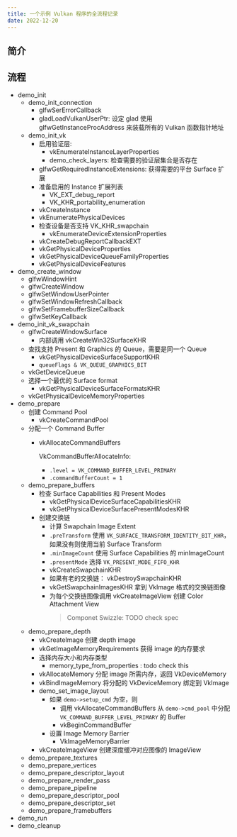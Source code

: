 ```yaml
---
title: 一个示例 Vulkan 程序的全流程记录
date: 2022-12-20
---
```


## 简介


## 流程

- demo_init
  - demo_init_connection
    - glfwSerErrorCallback
    - gladLoadVulkanUserPtr: 设定 glad 使用 glfwGetInstanceProcAddress 来装载所有的 Vulkan 函数指针地址
  - demo_init_vk
    - 启用验证层:
      - vkEnumerateInstanceLayerProperties
      - demo_check_layers: 检查需要的验证层集合是否存在
    - glfwGetRequiredInstanceExtensions: 获得需要的平台 Surface 扩展
    - 准备启用的 Instance 扩展列表
      - VK_EXT_debug_report
      - VK_KHR_portability_enumeration
    - vkCreateInstance
    - vkEnumeratePhysicalDevices
    - 检查设备是否支持 VK_KHR_swapchain
      - vkEnumerateDeviceExtensionProperties
    - vkCreateDebugReportCallbackEXT
    - vkGetPhysicalDeviceProperties
    - vkGetPhysicalDeviceQueueFamilyProperties
    - vkGetPhysicalDeviceFeatures
- demo_create_window
  - glfwWindowHint
  - glfwCreateWindow
  - glfwSetWindowUserPointer
  - glfwSetWindowRefreshCallback
  - glfwSetFramebufferSizeCallback
  - glfwSetKeyCallback
- demo_init_vk_swapchain
  - glfwCreateWindowSurface
    - 内部调用 vkCreateWin32SurfaceKHR
  - 查找支持 Present 和 Graphics 的 Queue，需要是同一个 Queue
    - vkGetPhysicalDeviceSurfaceSupportKHR
    - `queueFlags & VK_QUEUE_GRAPHICS_BIT`
  - vkGetDeviceQueue
  - 选择一个最优的 Surface format
    - vkGetPhysicalDeviceSurfaceFormatsKHR
  - vkGetPhysicalDeviceMemoryProperties
- demo_prepare
  - 创建 Command Pool
    - vkCreateCommandPool
  - 分配一个 Command Buffer
    - vkAllocateCommandBuffers
  
      VkCommandBufferAllocateInfo:
      -  `.level = VK_COMMAND_BUFFER_LEVEL_PRIMARY`
      -  `.commandBufferCount = 1`
  - demo_prepare_buffers
    - 检查 Surface Capabilities 和 Present Modes
      - vkGetPhysicalDeviceSurfaceCapabilitiesKHR
      - vkGetPhysicalDeviceSurfacePresentModesKHR
    - 创建交换链
      - 计算 Swapchain Image Extent
      - `.preTransform` 使用 `VK_SURFACE_TRANSFORM_IDENTITY_BIT_KHR`，如果没有则使用当前 Surface Transform
      - `.minImageCount` 使用 Surface Capabilities 的 minImageCount
      - `.presentMode` 选择 `VK_PRESENT_MODE_FIFO_KHR`
      - vkCreateSwapchainKHR
      - 如果有老的交换链： vkDestroySwapchainKHR
      - vkGetSwapchainImagesKHR 拿到 VkImage 格式的交换链图像
      - 为每个交换链图像调用 vkCreateImageView 创建 Color Attachment View
        > Componet Swizzle: TODO check spec
  - demo_prepare_depth
    - vkCreateImage 创建 depth image
    - vkGetImageMemoryRequirements 获得 image 的内存要求
    - 选择内存大小和内存类型
      - memory_type_from_properties : todo check this
    - vkAllocateMemory 分配 image 所需内存，返回 VkDeviceMemory
    - vkBindImageMemory 将分配的 VkDeviceMemory 绑定到 VkImage
    - demo_set_image_layout
      - 如果 `demo->setup_cmd` 为空，则
        - 调用 vkAllocateCommandBuffers 从 `demo->cmd_pool` 中分配 `VK_COMMAND_BUFFER_LEVEL_PRIMARY` 的 Buffer
        - vkBeginCommandBuffer
      - 设置 Image Memory Barrier
        - VkImageMemoryBarrier
    - vkCreateImageView 创建深度缓冲对应图像的 ImageView
  - demo_prepare_textures
  - demo_prepare_vertices
  - demo_prepare_descriptor_layout
  - demo_prepare_render_pass
  - demo_prepare_pipeline
  - demo_prepare_descriptor_pool
  - demo_prepare_descriptor_set
  - demo_prepare_framebuffers
- demo_run
- demo_cleanup